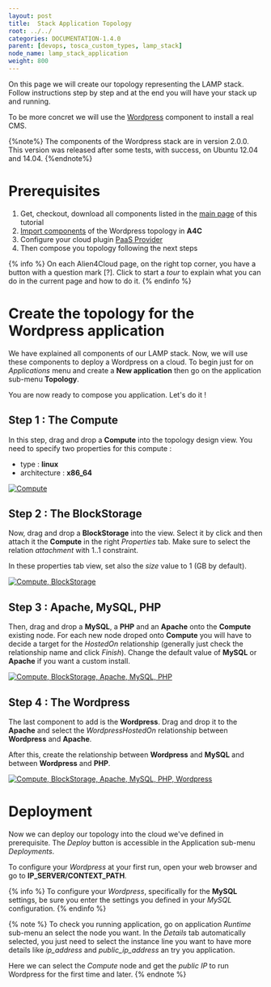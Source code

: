 ```yaml
---
layout: post
title:  Stack Application Topology
root: ../../
categories: DOCUMENTATION-1.4.0
parent: [devops, tosca_custom_types, lamp_stack]
node_name: lamp_stack_application
weight: 800
---
```


On this page we will create our topology representing the LAMP stack. Follow instructions step by step and at the end you will have your stack up and running.

To be more concret we will use the [Wordpress](#/documentation/1.4.0/getting_started/lamp_stack_wordpress.html) component to install a real CMS.

{%note%}
The components of the Wordpress stack are in version 2.0.0. This version was released after some tests, with success, on Ubuntu 12.04 and 14.04.
{%endnote%}

# Prerequisites

1. Get, checkout, download all components listed in the [main page](#/documentation/1.4.0/getting_started/lamp_stack.html) of this tutorial
2.  [Import components](#/documentation/1.4.0/user_guide/components_management.html)  of the Wordpress topology in **A4C**
3. Configure your cloud plugin [PaaS Provider](#/documentation/1.4.0/orchestrators/cloudify3_driver/index.html)
4. Then compose you topology following the next steps

{% info %}
On each Alien4Cloud page, on the right top corner, you have a button with a question mark [?]. Click to start a *tour* to explain what you can do in the current page and how to do it.
{% endinfo %}

# Create the topology for the Wordpress application

We have explained all components of our LAMP stack. Now, we will use these components to deploy a Wordpress on a cloud. To begin just for on *Applications* menu and create a **New application** then go on the application sub-menu **Topology**.

You are now ready to compose you application. Let's do it !

## Step 1 : The Compute

In this step, drag and drop a **Compute** into the topology design view. You need to specify two properties for this compute :

* type : **linux**
* architecture : **x86_64**

[![Compute](../../images/developer_guide/wordpress-topo-step1.png)](../../images/developer_guide/wordpress-topo-step1.png)

## Step 2 : The BlockStorage

Now, drag and drop a **BlockStorage** into the view. Select it by click and then attach it the **Compute** in the right *Properties* tab. Make sure to select the relation *attachment* with 1..1 constraint.

In these properties tab view, set also the *size* value to 1 (GB by default).

[![Compute, BlockStorage](../../images/developer_guide/wordpress-topo-step2.png)](../../images/developer_guide/wordpress-topo-step2.png)

## Step 3 : Apache, MySQL, PHP

Then, drag and drop a **MySQL**, a **PHP** and an **Apache** onto the **Compute** existing node. For each new node droped onto **Compute** you will have to decide a target for the *HostedOn* relationship (generally just check the relationship name and click *Finish*). Change the default value of **MySQL** or **Apache** if you want a custom install.

[![Compute, BlockStorage, Apache, MySQL, PHP](../../images/developer_guide/wordpress-topo-step3.png)](../../images/developer_guide/wordpress-topo-step3.png)

## Step 4 : The Wordpress

The last component to add is the **Wordpress**. Drag and drop it to the **Apache** and select the *WordpressHostedOn* relationship between **Wordpress** and **Apache**.

After this, create the relationship between **Wordpress** and **MySQL** and between **Wordpress** and **PHP**.

[![Compute, BlockStorage, Apache, MySQL, PHP,  Wordpress](../../images/developer_guide/wordpress-topo-step4.png)](../../images/developer_guide/wordpress-topo-step4.png)

# Deployment

Now we can deploy our topology into the cloud we've defined in prerequisite. The *Deploy* button is accessible in the Application sub-menu *Deployments*.

To configure your *Wordpress* at your first run, open your web browser and go to **IP_SERVER/CONTEXT_PATH**.

{% info %}
To configure your *Wordpress*, specifically for the **MySQL** settings, be sure you enter the settings you defined in your *MySQL* configuration.
{% endinfo %}

{% note %}
To check you running application, go on application *Runtime* sub-menu an select the node you want. In the *Details* tab automatically selected, you just need to select the instance line you want to have more details like *ip_address* and *public_ip_address* an try you application.

Here we can select the *Compute* node and get the *public IP* to run Wordpress for the first time and later.
{% endnote %}
